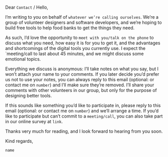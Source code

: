 Dear `Contact` / Hello,

I’m writing to you on behalf of `whatever we’re calling ourselves`. We’re a group of volunteer designers and software
developers, and we’re hoping to build free tools to help food banks to get the things they need.

As such, I’d love the opportunity to `meet with you/talk on the phone` to discuss what you need, how easy it is for you
to get it, and the advantages and shortcomings of the digital tools you currently use. I expect the `meeting/call to
last about 45 minutes, and we might discuss some emotional topics.

Everything we discuss is anonymous: I’ll take notes on what you say, but I won’t attach your name to your comments. If
you later decide you’d prefer us not to use your notes, you can always reply to this email (optional: or contact me on
`number`) and I’ll make sure they’re removed. I’ll share your comments with other volunteers in our group, but only for
the purpose of designing better tools.

If this sounds like something you’d like to participate in, please reply to this email (optional: or contact me on
`number`) and we’ll arrange a time. If you’d like to participate but can’t commit to a `meeting/call`, you can also take
part in our online survey at `link`.

Thanks very much for reading, and I look forward to hearing from you soon.

Kind regards,

`name`
